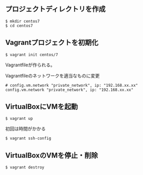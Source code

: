 ## プロジェクトディレクトリを作成

```
$ mkdir centos7
$ cd centos7
```

## Vagrantプロジェクトを初期化

```
$ vagrant init centos/7
```
Vagrantfileが作られる。

Vagrantfileのネットワークを適当なものに変更
```
# config.vm.network "private_network", ip: "192.168.xx.xx"
config.vm.network "private_network", ip: "192.168.xx.xx"
```


## VirtualBoxにVMを起動

```
$ vagrant up
```
初回は時間がかかる




```
$ vagrant ssh-config
```



## VirtualBoxのVMを停止・削除

```
$ vagrant destroy
```
